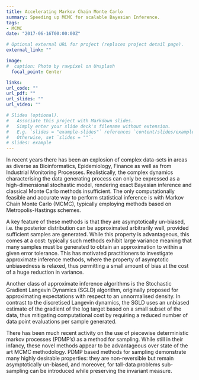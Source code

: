 ```yaml
---
title: Accelerating Markov Chain Monte Carlo
summary: Speeding up MCMC for scalable Bayesian Inference.
tags:
- MCMC
date: "2017-06-16T00:00:00Z"

# Optional external URL for project (replaces project detail page).
external_link: ""

image:
#  caption: Photo by rawpixel on Unsplash
  focal_point: Center

links:
url_code: ""
url_pdf: ""
url_slides: ""
url_video: ""

# Slides (optional).
#   Associate this project with Markdown slides.
#   Simply enter your slide deck's filename without extension.
#   E.g. `slides = "example-slides"` references `content/slides/example-slides.md`.
#   Otherwise, set `slides = ""`.
# slides: example
---
```


In recent years there has been an explosion of complex data-sets in areas as diverse as Bioinformatics, Epidemiology, Finance as well as from Industrial Monitoring Processes. Realistically, the complex dynamics characterising the data generating process can only be expressed as a high-dimensional stochastic model, rendering exact Bayesian inference and classical Monte Carlo methods insufficient.  The only computationally feasible and accurate way to perform statistical inference is with Markov Chain Monte Carlo (MCMC), typically employing methods based on Metropolis-Hastings schemes. 

A key feature of these methods is that they are asymptotically un-biased, i.e. the posterior distribution can be approximated arbitrarily well, provided sufficient samples are generated. While this property is advantageous, this comes at a cost: typically such methods exhibit large variance meaning that many samples must be generated to obtain an approximation to within a given error tolerance. This has motivated practitioners to investigate approximate inference methods, where the property of asymptotic unbiasedness is relaxed, thus permitting a small amount of bias at the cost of a huge reduction in variance. 

Another class of approximate inference algorithms is the Stochastic Gradient Langevin Dynamics (SGLD) algorithm, originally proposed for approximating expectations with respect to an unnormalised density. In contrast to the discretised Langevin dynamics, the SGLD uses an unbiased estimate of the gradient of the log target based on a small subset of the data, thus mitigating computational cost by requiring a reduced number of data point evaluations per sample generated. 

There has been much recent activity on the use of piecewise deterministic markov processes (PDMP’s) as a method for sampling. While still in their infancy, these novel methods appear to be advantageous over state of the art MCMC methodology.  PDMP based methods for sampling demonstrate many highly desirable properties:  they are non-reversible but remain asymptotically un-biased, and moreover, for tall-data problems sub-sampling can be introduced while preserving the invariant measure.



